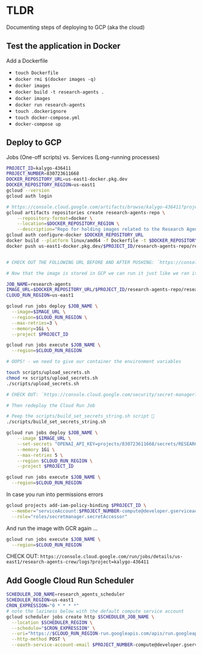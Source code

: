 # TLDR

Documenting steps of deploying to GCP (aka the cloud)

## Test the application in Docker

Add a Dockerfile

- `touch Dockerfile` <!-- populate -->
- `docker rmi $(docker images -q)` <!-- delete all images -->
- `docker images`
- `docker build -t research-agents .`
- `docker images`
- `docker run research-agents` <!-- this is some amateur shit tho -->
- `touch .dockerignore`
- `touch docker-compose.yml` <!-- populate -->
- `docker-compose up`

## Deploy to GCP

Jobs (One-off scripts) vs. Services (Long-running processes)

```sh
PROJECT_ID=kalygo-436411
PROJECT_NUMBER=830723611668
DOCKER_REPOSITORY_URL=us-east1-docker.pkg.dev
DOCKER_REPOSITORY_REGION=us-east1
gcloud --version
gcloud auth login

# https://console.cloud.google.com/artifacts/browse/kalygo-436411?project=kalygo-436411
gcloud artifacts repositories create research-agents-repo \
    --repository-format=docker \
    --location=$DOCKER_REPOSITORY_REGION \
    --description="Repo for holding images related to the Research Agents"
gcloud auth configure-docker $DOCKER_REPOSITORY_URL
docker build --platform linux/amd64 -f Dockerfile -t $DOCKER_REPOSITORY_URL/$PROJECT_ID/research-agents-repo/research-agents:latest . ## the "platform" flag is key
docker push us-east1-docker.pkg.dev/$PROJECT_ID/research-agents-repo/research-agents:latest


# CHECK OUT THE FOLLOWING URL BEFORE AND AFTER PUSHING: `https://console.cloud.google.com/artifacts/docker/kalygo-436411/us-east1/research-agents-repo`

# Now that the image is stored in GCP we can run it just like we ran it locally

JOB_NAME=research-agents
IMAGE_URL=$DOCKER_REPOSITORY_URL/$PROJECT_ID/research-agents-repo/research-agents:latest
CLOUD_RUN_REGION=us-east1

gcloud run jobs deploy $JOB_NAME \
  --image=$IMAGE_URL \
  --region=$CLOUD_RUN_REGION \
  --max-retries=3 \
  --memory=1Gi \
  --project $PROJECT_ID  

gcloud run jobs execute $JOB_NAME \
  --region=$CLOUD_RUN_REGION

# OOPS! - we need to give our container the environment variables

touch scripts/upload_secrets.sh
chmod +x scripts/upload_secrets.sh
./scripts/upload_secrets.sh

# CHECK OUT: `https://console.cloud.google.com/security/secret-manager?project=kalygo-436411`

# Then redeploy the Cloud Run Job

# Peep the scripts/build_set_secrets_string.sh script 🔑
./scripts/build_set_secrets_string.sh

gcloud run jobs deploy $JOB_NAME \
    --image $IMAGE_URL \
    --set-secrets "OPENAI_API_KEY=projects/830723611668/secrets/RESEARCH_AGENTS_OPENAI_API_KEY:latest,AGENTOPS_API_KEY=projects/830723611668/secrets/RESEARCH_AGENTS_AGENTOPS_API_KEY:latest,MAILING_LIST=projects/830723611668/secrets/RESEARCH_AGENTS_MAILING_LIST:latest,AWS_REGION=projects/830723611668/secrets/RESEARCH_AGENTS_AWS_REGION:latest,AWS_ACCESS_KEY_ID=projects/830723611668/secrets/RESEARCH_AGENTS_AWS_ACCESS_KEY_ID:latest,AWS_SECRET_KEY=projects/830723611668/secrets/RESEARCH_AGENTS_AWS_SECRET_KEY:latest" \
    --memory 1Gi \
    --max-retries 5 \
    --region $CLOUD_RUN_REGION \
    --project $PROJECT_ID

gcloud run jobs execute $JOB_NAME \
  --region=$CLOUD_RUN_REGION
```

In case you run into permissions errors

```sh
gcloud projects add-iam-policy-binding $PROJECT_ID \
  --member="serviceAccount:$PROJECT_NUMBER-compute@developer.gserviceaccount.com" \
  --role="roles/secretmanager.secretAccessor"
```

And run the image with GCR again ...

```sh
gcloud run jobs execute $JOB_NAME \
  --region=$CLOUD_RUN_REGION
```

CHECK OUT: `https://console.cloud.google.com/run/jobs/details/us-east1/research-agents-crew/logs?project=kalygo-436411`

## Add Google Cloud Run Scheduler

```sh
SCHEDULER_JOB_NAME=research_agents_scheduler
SCHEDULER_REGION=us-east1
CRON_EXPRESSION="0 * * * *"
# note the laziness below with the default compute service account
gcloud scheduler jobs create http $SCHEDULER_JOB_NAME \
  --location $SCHEDULER_REGION \
  --schedule="$CRON_EXPRESSION" \
  --uri="https://$CLOUD_RUN_REGION-run.googleapis.com/apis/run.googleapis.com/v1/namespaces/$PROJECT_ID/jobs/${JOB_NAME}:run" \
  --http-method POST \
  --oauth-service-account-email $PROJECT_NUMBER-compute@developer.gserviceaccount.com
```
